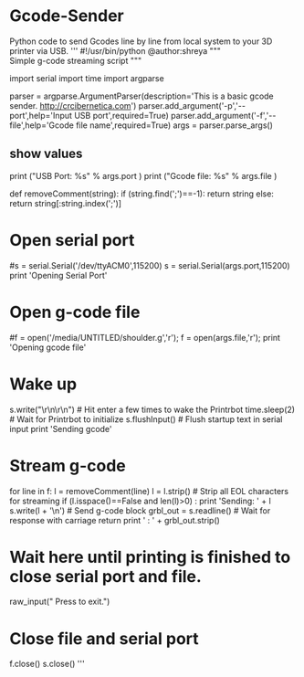 # Gcode-Sender
Python code to send Gcodes line by line from local system to your 3D printer via USB.
'''
#!/usr/bin/python
@author:shreya
"""\
Simple g-code streaming script
"""
 
import serial
import time
import argparse

parser = argparse.ArgumentParser(description='This is a basic gcode sender. http://crcibernetica.com')
parser.add_argument('-p','--port',help='Input USB port',required=True)
parser.add_argument('-f','--file',help='Gcode file name',required=True)
args = parser.parse_args()
 
## show values ##
print ("USB Port: %s" % args.port )
print ("Gcode file: %s" % args.file )


def removeComment(string):
	if (string.find(';')==-1):
		return string
	else:
		return string[:string.index(';')]
 
# Open serial port
#s = serial.Serial('/dev/ttyACM0',115200)
s = serial.Serial(args.port,115200)
print 'Opening Serial Port'
 
# Open g-code file
#f = open('/media/UNTITLED/shoulder.g','r');
f = open(args.file,'r');
print 'Opening gcode file'
 
# Wake up 
s.write("\r\n\r\n") # Hit enter a few times to wake the Printrbot
time.sleep(2)   # Wait for Printrbot to initialize
s.flushInput()  # Flush startup text in serial input
print 'Sending gcode'
 
# Stream g-code
for line in f:
	l = removeComment(line)
	l = l.strip() # Strip all EOL characters for streaming
	if  (l.isspace()==False and len(l)>0) :
		print 'Sending: ' + l
		s.write(l + '\n') # Send g-code block
		grbl_out = s.readline() # Wait for response with carriage return
		print ' : ' + grbl_out.strip()
 
# Wait here until printing is finished to close serial port and file.
raw_input("  Press <Enter> to exit.")
 
# Close file and serial port
f.close()
s.close()
'''
